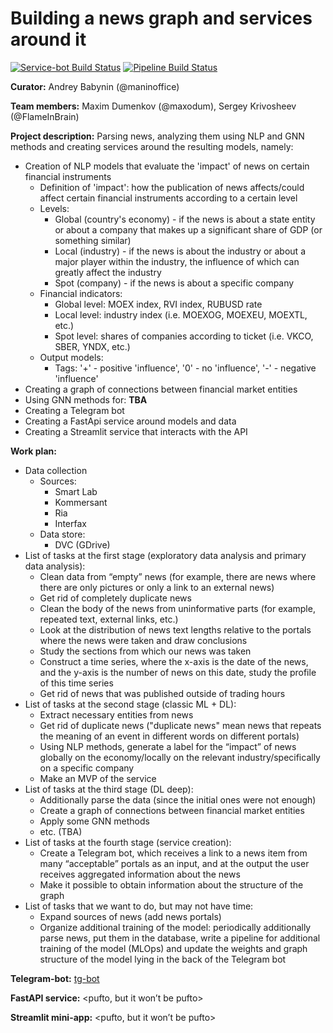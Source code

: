 # Building a news graph and services around it

[![Service-bot Build Status](https://github.com/FlameInBrainSerj/project_news_graph/actions/workflows/service_bot.yml/badge.svg?branch=main)](https://github.com/FlameInBrainSerj/project_news_graph/actions/workflows/service_bot.yml) [![Pipeline Build Status](https://github.com/FlameInBrainSerj/project_news_graph/actions/workflows/pipeline.yml/badge.svg?branch=main)](https://github.com/FlameInBrainSerj/project_news_graph/blob/main/.github/workflows/pipeline.yml)

**Curator:** Andrey Babynin (@maninoffice)

**Team members:** Maxim Dumenkov (@maxodum), Sergey Krivosheev (@FlameInBrain)

**Project description:** Parsing news, analyzing them using NLP and GNN methods and creating services around the resulting models, namely:
* Creation of NLP models that evaluate the 'impact' of news on certain financial instruments
    - Definition of 'impact': how the publication of news affects/could affect certain financial instruments according to a certain level
    - Levels:
        * Global (country's economy) - if the news is about a state entity or about a company that makes up a significant share of GDP (or something similar)
        * Local (industry) - if the news is about the industry or about a major player within the industry, the influence of which can greatly affect the industry
        * Spot (company) - if the news is about a specific company
    - Financial indicators:
        * Global level: MOEX index, RVI index, RUBUSD rate
        * Local level: industry index (i.e. MOEXOG, MOEXEU, MOEXTL, etc.)
        * Spot level: shares of companies according to ticket (i.e. VKCO, SBER, YNDX, etc.)
    - Output models:
        * Tags: '+' - positive 'influence', '0' - no 'influence', '-' - negative 'influence'
* Creating a graph of connections between financial market entities
* Using GNN methods for: **TBA**
* Creating a Telegram bot
* Creating a FastApi service around models and data
* Creating a Streamlit service that interacts with the API

**Work plan:**
* Data collection
    - Sources:
        * Smart Lab
        * Kommersant
        * Ria
        * Interfax
    - Data store:
        * DVC (GDrive)
* List of tasks at the first stage (exploratory data analysis and primary data analysis):
    - Clean data from “empty” news (for example, there are news where there are only pictures or only a link to an external news)
    - Get rid of completely duplicate news
    - Clean the body of the news from uninformative parts (for example, repeated text, external links, etc.)
    - Look at the distribution of news text lengths relative to the portals where the news were taken and draw conclusions
    - Study the sections from which our news was taken
    - Construct a time series, where the x-axis is the date of the news, and the y-axis is the number of news on this date, study the profile of this time series
    - Get rid of news that was published outside of trading hours
* List of tasks at the second stage (classic ML + DL):
    - Extract necessary entities from news
    - Get rid of duplicate news ("duplicate news" mean news that repeats the meaning of an event in different words on different portals)
    - Using NLP methods, generate a label for the “impact” of news globally on the economy/locally on the relevant industry/specifically on a specific company
    - Make an MVP of the service
* List of tasks at the third stage (DL deep):
    - Additionally parse the data (since the initial ones were not enough)
    - Create a graph of connections between financial market entities
    - Apply some GNN methods
    - etc. (TBA)
* List of tasks at the fourth stage (service creation):
    - Create a Telegram bot, which receives a link to a news item from many “acceptable” portals as an input, and at the output the user receives aggregated information about the news
    - Make it possible to obtain information about the structure of the graph
* List of tasks that we want to do, but may not have time:
    - Expand sources of news (add news portals)
    - Organize additional training of the model: periodically additionally parse news, put them in the database, write a pipeline for additional training of the model (MLOps) and update the weights and graph structure of the model lying in the back of the Telegram bot

**Telegram-bot:** [tg-bot](https://t.me/project_news_anal_bot)

**FastAPI service:** <pufto, but it won’t be pufto>

**Streamlit mini-app:** <pufto, but it won’t be pufto>
